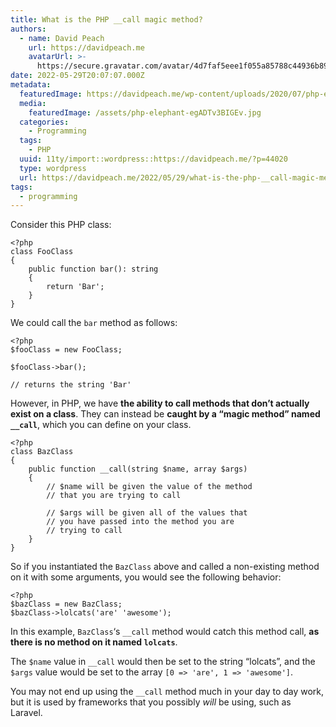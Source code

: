 ```yaml
---
title: What is the PHP __call magic method?
authors:
  - name: David Peach
    url: https://davidpeach.me
    avatarUrl: >-
      https://secure.gravatar.com/avatar/4d7faf5eee1f055a85788c44936b8995eaab6dfb004e7854ec747ccb272e91ee?s=96&d=mm&r=g
date: 2022-05-29T20:07:07.000Z
metadata:
  featuredImage: https://davidpeach.me/wp-content/uploads/2020/07/php-elephant.jpg
  media:
    featuredImage: /assets/php-elephant-egADTv3BIGEv.jpg
  categories:
    - Programming
  tags:
    - PHP
  uuid: 11ty/import::wordpress::https://davidpeach.me/?p=44020
  type: wordpress
  url: https://davidpeach.me/2022/05/29/what-is-the-php-__call-magic-method/
tags:
  - programming
---
```

Consider this PHP class:

```
<?php
class FooClass
{
    public function bar(): string
    {
        return 'Bar';
    }
}
```

We could call the `bar` method as follows:

```
<?php
$fooClass = new FooClass;

$fooClass->bar();

// returns the string 'Bar'
```

However, in PHP, we have **the ability to call methods that don’t actually exist on a class**. They can instead be **caught by a “magic method” named `__call`**, which you can define on your class.

```
<?php
class BazClass
{
    public function __call(string $name, array $args)
    {
        // $name will be given the value of the method
        // that you are trying to call

        // $args will be given all of the values that
        // you have passed into the method you are
        // trying to call
    }
}
```

So if you instantiated the `BazClass` above and called a non-existing method on it with some arguments, you would see the following behavior:

```
<?php
$bazClass = new BazClass;
$bazClass->lolcats('are' 'awesome');
```

In this example, `BazClass`‘s `__call` method would catch this method call, **as there is no method on it named `lolcats`**.

The `$name` value in `__call` would then be set to the string “lolcats”, and the `$args` value would be set to the array `[0 => 'are', 1 => 'awesome']`.

You may not end up using the `__call` method much in your day to day work, but it is used by frameworks that you possibly _will_ be using, such as Laravel.